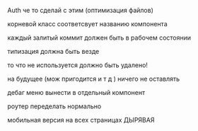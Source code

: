 Auth че то сделай с этим (оптимизация файлов)

корневой класс соответсвует названию компонента

каждый залитый коммит должен быть в рабочем состоянии

типизация должна быть везде

то что не используется должно быть удалено!

на будущее (мож пригодится и т д ) ничего не оставлять

дебаг меню вынести в отдельный компонент

роутер переделать нормально

мобильная версия на всех страницах ДЫРЯВАЯ
